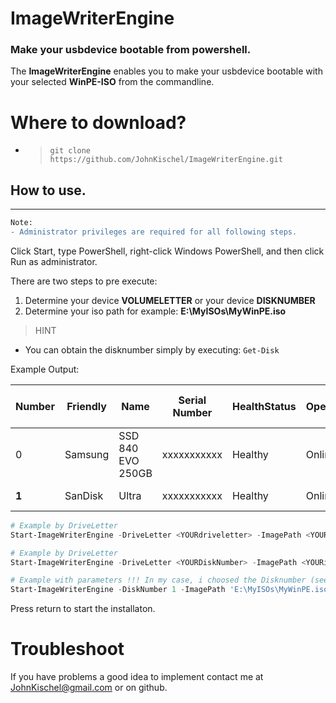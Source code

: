 ﻿# ImageWriterEngine
### Make your usbdevice bootable from powershell.

The **ImageWriterEngine** enables you to make your usbdevice bootable with your selected **WinPE-ISO** from the commandline.

# Where to download?

- > ```git clone https://github.com/JohnKischel/ImageWriterEngine.git```

## How to use.
---
```diff
Note:
- Administrator privileges are required for all following steps.
```
Click Start, type PowerShell, right-click Windows PowerShell, and then click Run as administrator.

There are two steps to pre execute:

1. Determine your device  **VOLUMELETTER** or your device **DISKNUMBER**
2. Determine your iso path for example: **E:\MyISOs\MyWinPE.iso**

> HINT

- You can obtain the disknumber simply by executing: `Get-Disk`

Example Output:

| Number | Friendly | Name | Serial Number | HealthStatus | OperationalStatus | Total Size Partition | Style |
|---|---|---|---|---|---|---|---|
| 0 | Samsung | SSD 840 EVO 250GB |xxxxxxxxxxx|Healthy|Online|232.89 GB|GPT|                                                                                            
| **1** | SanDisk   | Ultra |xxxxxxxxxxx|Healthy|Online|119.43 GB| GPT|   
          
```powershell
# Example by DriveLetter
Start-ImageWriterEngine -DriveLetter <YOURdriveletter> -ImagePath <YOURisopath>

# Example by DriveLetter
Start-ImageWriterEngine -DriveLetter <YOURDiskNumber> -ImagePath <YOURisopath>

# Example with parameters !!! In my case, i choosed the Disknumber (see table the one is bold)
Start-ImageWriterEngine -DiskNumber 1 -ImagePath 'E:\MyISOs\MyWinPE.iso'
```

Press return to start the installaton.

# Troubleshoot

If you have problems a good idea to implement contact me at JohnKischel@gmail.com or on github.